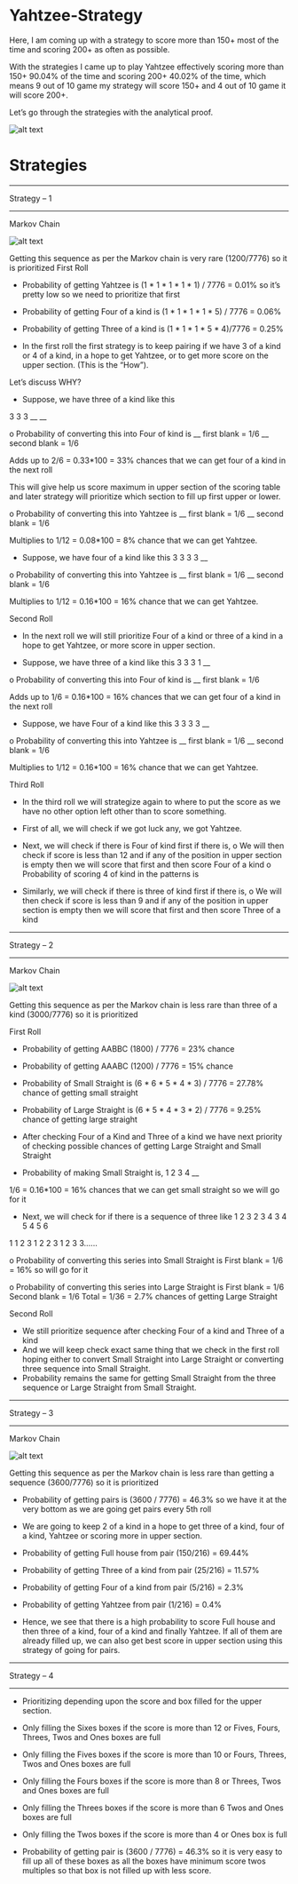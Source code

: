 # Yahtzee-Strategy

Here, I am coming up with a strategy to score more than 150+ most of the time and scoring 200+ as often as possible.

With the strategies I came up to play Yahtzee effectively scoring more than 150+ 90.04% of the time and scoring 200+ 40.02% of the time, which means 9 out of 10 game my strategy will score 150+ and 4 out of 10 game it will score 200+.
 
Let’s go through the strategies with the analytical proof.

![alt text](https://github.com/prerakpatelca/Yahtzee-Strategy/blob/master/Picture1.png)

# Strategies

*******************
Strategy – 1
*******************

Markov Chain

![alt text](https://github.com/prerakpatelca/Yahtzee-Strategy/blob/master/Picture2.png)

Getting this sequence as per the Markov chain is very rare (1200/7776) so it is prioritized
First Roll
-	Probability of getting Yahtzee is
(1 * 1 * 1 * 1 * 1) / 7776 = 0.01% so it’s pretty low so we need to prioritize that first

-	Probability of getting Four of a kind is 
(1 * 1 * 1 * 1 * 5) / 7776 = 0.06%

-	Probability of getting Three of a kind is
(1 * 1 * 1 * 5 * 4)/7776 = 0.25% 

-	In the first roll the first strategy is to keep pairing if we have 3 of a kind or 4 of a kind, in a hope to get Yahtzee, or to get more score on the upper section. (This is the “How”).

Let’s discuss WHY?

-	Suppose, we have three of a kind like this

3  3  3  __   __ 

o	Probability of converting this into Four of kind is
__ first blank = 1/6
__ second blank = 1/6

Adds up to 2/6 = 0.33*100 = 33% chances that we can get four of a kind in the next roll

This will give help us score maximum in upper section of the scoring table and later strategy will prioritize which section to fill up first upper or lower.

o	Probability of converting this into Yahtzee is
__ first blank = 1/6
__ second blank = 1/6

Multiplies to 1/12 = 0.08*100 = 8% chance that we can get Yahtzee.

-	Suppose, we have four of a kind like this
3  3  3  3  __ 

o	Probability of converting this into Yahtzee is
__ first blank = 1/6
__ second blank = 1/6

Multiplies to 1/12 = 0.16*100 = 16% chance that we can get Yahtzee.

Second Roll

-	In the next roll we will still prioritize Four of a kind or three of a kind in a hope to get Yahtzee, or more score in upper section.

-	Suppose, we have three of a kind like this
3  3  3  1   __ 

o	Probability of converting this into Four of kind is
__ first blank = 1/6

Adds up to 1/6 = 0.16*100 = 16% chances that we can get four of a kind in the next roll

-	Suppose, we have Four of a kind like this
3  3  3  3  __ 

o	Probability of converting this into Yahtzee is
__ first blank = 1/6
__ second blank = 1/6

Multiplies to 1/12 = 0.16*100 = 16% chance that we can get Yahtzee.

Third Roll

-	In the third roll we will strategize again to where to put the score as we have no other option left other than to score something.

-	First of all, we will check if we got luck any, we got Yahtzee.

-	Next, we will check if there is Four of kind first if there is,
o	We will then check if score is less than 12 and if any of the position in upper section is empty then we will score that first and then score Four of a kind
o	Probability of scoring 4 of kind in the patterns is

-	Similarly, we will check if there is three of kind first if there is,
o	We will then check if score is less than 9 and if any of the position in upper section is empty then we will score that first and then score Three of a kind

*******************
Strategy – 2
*******************

Markov Chain

![alt text](https://github.com/prerakpatelca/Yahtzee-Strategy/blob/master/Picture3.png)

Getting this sequence as per the Markov chain is less rare than three of a kind (3000/7776) so it is prioritized

First Roll
-	Probability of getting AABBC
(1800) / 7776 = 23% chance

-	Probability of getting AAABC
(1200) / 7776 = 15% chance

-	Probability of Small Straight is
(6 * 6 * 5 * 4 * 3) / 7776 = 27.78% chance of getting small straight

-	Probability of Large Straight is
(6 * 5 * 4 * 3 * 2) / 7776 = 9.25% chance of getting large straight

-	After checking Four of a Kind and Three of a kind we have next priority of checking possible chances of getting Large Straight and Small Straight

-	Probability of making Small Straight is,
1 2 3 4   __

1/6 = 0.16*100 = 16% chances that we can get small straight so we will go for it

-	Next, we will check for if there is a sequence of three like 
1 2 3		2 3 4		3 4 5		4 5 6

1 1 2 3		1 2 2 3		1 2 3 3.…..

o	Probability of converting this series into Small Straight is
First blank = 1/6 = 16% so will go for it

o	Probability of converting this series into Large Straight is
First blank = 1/6
Second blank = 1/6
Total = 1/36 = 2.7% chances of getting Large Straight

Second Roll
-	We still prioritize sequence after checking Four of a kind and Three of a kind
-	And we will keep check exact same thing that we check in the first roll hoping either to convert Small Straight into Large Straight or converting three sequence into Small Straight.
-	Probability remains the same for getting Small Straight from the three sequence or Large Straight from Small Straight.

*******************
Strategy – 3
*******************

Markov Chain

![alt text](https://github.com/prerakpatelca/Yahtzee-Strategy/blob/master/Picture4.png)

Getting this sequence as per the Markov chain is less rare than getting a sequence (3600/7776) so it is prioritized
-	Probability of getting pairs is
(3600 / 7776) = 46.3% so we have it at the very bottom as we are going get pairs every 5th roll
-	We are going to keep 2 of a kind in a hope to get three of a kind, four of a kind, Yahtzee or scoring more in upper section.
-	Probability of getting Full house from pair
(150/216) = 69.44%
-	Probability of getting Three of a kind from pair
(25/216) = 11.57%
-	Probability of getting Four of a kind from pair
(5/216) = 2.3%
-	Probability of getting Yahtzee from pair
(1/216) = 0.4%

-	Hence, we see that there is a high probability to score Full house and then three of a kind, four of a kind and finally Yahtzee. If all of them are already filled up, we can also get best score in upper section using this strategy of going for pairs.

*******************
Strategy – 4
*******************

-	Prioritizing depending upon the score and box filled for the upper section.
-	Only filling the Sixes boxes if the score is more than 12 or Fives, Fours, Threes, Twos and Ones boxes are full
-	Only filling the Fives boxes if the score is more than 10 or Fours, Threes, Twos and Ones boxes are full
-	Only filling the Fours boxes if the score is more than 8 or Threes, Twos and Ones boxes are full
-	Only filling the Threes boxes if the score is more than 6 Twos and Ones boxes are full
-	Only filling the Twos boxes if the score is more than 4 or Ones box is full

-	Probability of getting pair is (3600 / 7776) = 46.3% so it is very easy to fill up all of these boxes as all the boxes have minimum score twos multiples so that box is not filled up with less score.

